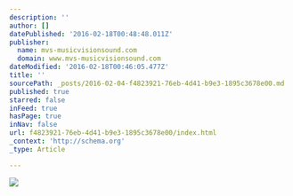 ```yaml
---
description: ''
author: []
datePublished: '2016-02-18T00:48:48.011Z'
publisher:
  name: mvs-musicvisionsound.com
  domain: www.mvs-musicvisionsound.com
dateModified: '2016-02-18T00:46:05.477Z'
title: ''
sourcePath: _posts/2016-02-04-f4823921-76eb-4d41-b9e3-1895c3678e00.md
published: true
starred: false
inFeed: true
hasPage: true
inNav: false
url: f4823921-76eb-4d41-b9e3-1895c3678e00/index.html
_context: 'http://schema.org'
_type: Article

---
```

![](http://imageprocessor.websimages.com/fit/1920x1920/www.mvs-musicvisionsound.com/untitled24.png)